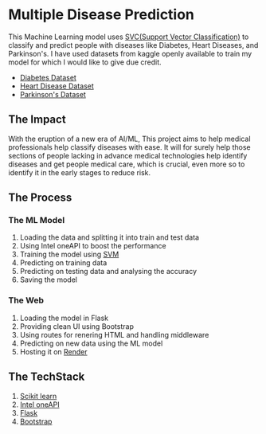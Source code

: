 # Multiple Disease Prediction

This Machine Learning model uses [SVC(Support Vector Classification)](https://scikit-learn.org/stable/modules/generated/sklearn.svm.SVC.html) to classify and predict people with diseases like Diabetes, Heart Diseases, and Parkinson's. I have used datasets from kaggle openly available to train my model for which I would like to give due credit.
- [Diabetes Dataset](https://www.kaggle.com/datasets/mathchi/diabetes-data-set)
- [Heart Disease Dataset](https://www.kaggle.com/datasets/johnsmith88/heart-disease-dataset)
- [Parkinson's Dataset](https://www.kaggle.com/datasets/vikasukani/parkinsons-disease-data-set)

## The Impact

With the eruption of a new era of AI/ML, This project aims to help medical professionals help classify diseases with ease. It will for surely help those sections of people lacking in advance medical technologies help identify diseases and get people medical care, which is crucial, even more so to identify it in the early stages to reduce risk.

## The Process

### The ML Model

1. Loading the data and splitting it into train and test data
2. Using Intel oneAPI to boost the performance
3. Training the model using [SVM](https://en.wikipedia.org/wiki/Support_vector_machine#:~:text=In%20machine%20learning%2C%20support%20vector,for%20classification%20and%20regression%20analysis.)
4. Predicting on training data
5. Predicting on testing data and analysing the accuracy
6. Saving the model

### The Web

1. Loading the model in Flask
2. Providing clean UI using Bootstrap
3. Using routes for renering HTML and handling middleware
4. Predicting on new data using the ML model
5. Hosting it on [Render](https://render.com/)

## The TechStack

1. [Scikit learn](https://scikit-learn.org/stable/)
2. [Intel oneAPI](https://www.intel.com/content/www/us/en/developer/tools/oneapi/overview.html)
3. [Flask](https://flask.palletsprojects.com/en/2.3.x/)
4. [Bootstrap](https://getbootstrap.com/docs/5.3/getting-started/introduction/)
